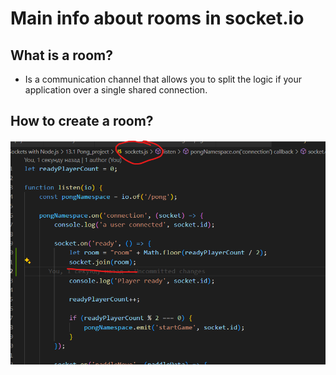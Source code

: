 # Main info about rooms in socket.io

## What is a room?

- Is a communication channel that allows you to split the logic if your application over a single shared connection.

## How to create a room?

![alt text](./Img/image-10.png)
